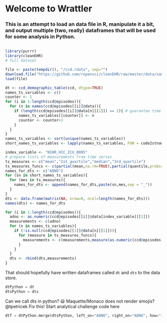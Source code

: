 # Welcome to Wrattler
### This is an attempt to load an data file in R, manipulate it a bit, and output multiple (two, really) dataframes that will be used for some analysis in Python.

```r

library(purrr)
library(cleanEHR)
# full dataset

file <- paste(tempdir(), "/ccd.rdata", sep="")
download.file("https://github.com/ropensci/cleanEHR/raw/master/data/sample_ccd.RData", file)
load(file)

dt <- ccd_demographic_table(ccd, dtype=TRUE)
names_ts_variables <- c()
counter <- 1
for (i in 1:length(ccd@episodes)){
  for (n in names(ccd@episodes[[i]]@data)){
    if (length(ccd@episodes[[i]]@data[n][[1]]) == 2){ # guarantee time series
      names_ts_variables[[counter]] <- n
      counter <- counter+1
    }
  }
}
names_ts_variables <- sort(unique(names_ts_variables))
short_names_ts_variables <- lapply(names_ts_variables, FUN = code2stname)

index_variable <- "NIHR_HIC_ICU_0005"
# prepare lists of measurements from time series
ts_measures <- c("mean","1st_quartile","median","3rd_quartile")
ts_measures_funcs <- c(partial(mean,na.rm=TRUE),partial(quantile,probs=c(0.25),na.rm=TRUE),partial(quantile,probs=c(0.5),na.rm=TRUE),partial(quantile,probs=c(0.75),na.rm=TRUE))
names_for_dts <- c("ADNO")
for (sn in short_names_ts_variables){
  for (mes in ts_measures){
    names_for_dts <- append(names_for_dts,paste(sn,mes,sep = "_"))
  }
}
dts <- data.frame(matrix(NA, nrow=0, ncol=length(names_for_dts)))
names(dts) <- names_for_dts

for (i in 1:length(ccd@episodes)){
  adno <- as.numeric(ccd@episodes[[i]]@data[index_variable][[1]])
  measurements <- c(adno)
  for (n in names_ts_variables){
    if (!is.null(ccd@episodes[[1]]@data[n][[1]])){
      for (measure in ts_measures_funcs){
        measurements <- c(measurements,measure(as.numeric(ccd@episodes[[i]]@data[n][[1]]["item2d"][[1]]))[[1]])
      }
    } 
  }
  dts <- rbind(dts,measurements)
}
```

That should hopefully have written dataframes called `dt` and `dts` to the data store.

```python
dtPython = dt
dtsPython = dts
```
Can we call dts in python? :smiley: Maquette/Monaco does not render emojis? @tpetricek Fix this!
Start analytical challenge code here

```python
dtf = dtPython.merge(dtsPython, left_on="ADNO", right_on="ADNO", how="inner")
```

